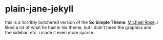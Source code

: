 # plain-jane-jekyll

this is a horribly butchered version of the **So Simple Theme**. [Michael Rose](http://mademistakes.com).  i liked a lot of what he had in his theme, but i didn't need the graphics and the sidebar, etc.  i made it even more sparse.

